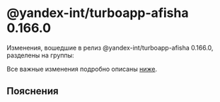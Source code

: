 # @yandex-int/turboapp-afisha 0.166.0

<!-- ЧЕЛОВЕЧЕСКОЕ ВСТУПЛЕНИЕ -->

Изменения, вошедшие в релиз @yandex-int/turboapp-afisha 0.166.0, разделены на группы:

Все важные изменения подробно описаны [ниже](#Пояснения).

## Пояснения

